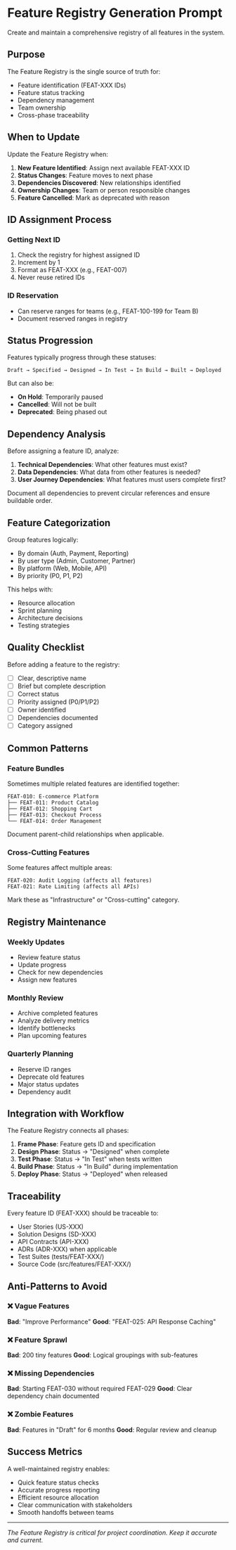 # Feature Registry Generation Prompt

Create and maintain a comprehensive registry of all features in the system.

## Purpose

The Feature Registry is the single source of truth for:
- Feature identification (FEAT-XXX IDs)
- Feature status tracking
- Dependency management
- Team ownership
- Cross-phase traceability

## When to Update

Update the Feature Registry when:
1. **New Feature Identified**: Assign next available FEAT-XXX ID
2. **Status Changes**: Feature moves to next phase
3. **Dependencies Discovered**: New relationships identified
4. **Ownership Changes**: Team or person responsible changes
5. **Feature Cancelled**: Mark as deprecated with reason

## ID Assignment Process

### Getting Next ID
1. Check the registry for highest assigned ID
2. Increment by 1
3. Format as FEAT-XXX (e.g., FEAT-007)
4. Never reuse retired IDs

### ID Reservation
- Can reserve ranges for teams (e.g., FEAT-100-199 for Team B)
- Document reserved ranges in registry

## Status Progression

Features typically progress through these statuses:
```
Draft → Specified → Designed → In Test → In Build → Built → Deployed
```

But can also be:
- **On Hold**: Temporarily paused
- **Cancelled**: Will not be built
- **Deprecated**: Being phased out

## Dependency Analysis

Before assigning a feature ID, analyze:
1. **Technical Dependencies**: What other features must exist?
2. **Data Dependencies**: What data from other features is needed?
3. **User Journey Dependencies**: What features must users complete first?

Document all dependencies to prevent circular references and ensure buildable order.

## Feature Categorization

Group features logically:
- By domain (Auth, Payment, Reporting)
- By user type (Admin, Customer, Partner)
- By platform (Web, Mobile, API)
- By priority (P0, P1, P2)

This helps with:
- Resource allocation
- Sprint planning
- Architecture decisions
- Testing strategies

## Quality Checklist

Before adding a feature to the registry:
- [ ] Clear, descriptive name
- [ ] Brief but complete description
- [ ] Correct status
- [ ] Priority assigned (P0/P1/P2)
- [ ] Owner identified
- [ ] Dependencies documented
- [ ] Category assigned

## Common Patterns

### Feature Bundles
Sometimes multiple related features are identified together:
```
FEAT-010: E-commerce Platform
├── FEAT-011: Product Catalog
├── FEAT-012: Shopping Cart
├── FEAT-013: Checkout Process
└── FEAT-014: Order Management
```

Document parent-child relationships when applicable.

### Cross-Cutting Features
Some features affect multiple areas:
```
FEAT-020: Audit Logging (affects all features)
FEAT-021: Rate Limiting (affects all APIs)
```

Mark these as "Infrastructure" or "Cross-cutting" category.

## Registry Maintenance

### Weekly Updates
- Review feature status
- Update progress
- Check for new dependencies
- Assign new features

### Monthly Review
- Archive completed features
- Analyze delivery metrics
- Identify bottlenecks
- Plan upcoming features

### Quarterly Planning
- Reserve ID ranges
- Deprecate old features
- Major status updates
- Dependency audit

## Integration with Workflow

The Feature Registry connects all phases:

1. **Frame Phase**: Feature gets ID and specification
2. **Design Phase**: Status → "Designed" when complete
3. **Test Phase**: Status → "In Test" when tests written
4. **Build Phase**: Status → "In Build" during implementation
5. **Deploy Phase**: Status → "Deployed" when released

## Traceability

Every feature ID (FEAT-XXX) should be traceable to:
- User Stories (US-XXX)
- Solution Designs (SD-XXX)
- API Contracts (API-XXX)
- ADRs (ADR-XXX) when applicable
- Test Suites (tests/FEAT-XXX/)
- Source Code (src/features/FEAT-XXX/)

## Anti-Patterns to Avoid

### ❌ Vague Features
**Bad**: "Improve Performance"
**Good**: "FEAT-025: API Response Caching"

### ❌ Feature Sprawl
**Bad**: 200 tiny features
**Good**: Logical groupings with sub-features

### ❌ Missing Dependencies
**Bad**: Starting FEAT-030 without required FEAT-029
**Good**: Clear dependency chain documented

### ❌ Zombie Features
**Bad**: Features in "Draft" for 6 months
**Good**: Regular review and cleanup

## Success Metrics

A well-maintained registry enables:
- Quick feature status checks
- Accurate progress reporting
- Efficient resource allocation
- Clear communication with stakeholders
- Smooth handoffs between teams

---
*The Feature Registry is critical for project coordination. Keep it accurate and current.*